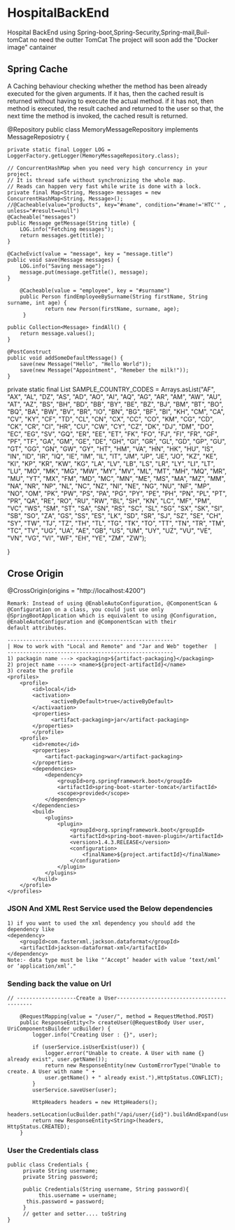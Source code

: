 # HospitalBackEnd
Hospital BackEnd using Spring-boot,Spring-Security,Spring-mail,Buil-tomCat no need the outter TomCat
The project will soon add the "Docker image" cantainer

## Spring Cache
A Caching behaviour checking whether the method has been already executed for the given arguments. If it has, then the cached result is returned without having to execute the actual method.
if it has not, then method is executed, the result cached and returned to the user so that, the next time the method is invoked, the cached result is returned.

@Repository
public class MemoryMessageRepository implements MessageReposiotry {
	
	private static final Logger LOG = LoggerFactory.getLogger(MemoryMessageRepository.class);
	
	// ConcurrentHashMap when you need very high concurrency in your project.
	// It is thread safe without synchronizing the whole map.
	// Reads can happen very fast while write is done with a lock.
	private final Map<String, Message> messages = new ConcurrentHashMap<String, Message>();
	//@Cacheable(value="products", key="#name", condition="#name!='HTC'" , unless="#result==null")
	@Cacheable("messages")
	public Message getMessage(String title) {
		LOG.info("Fetching messages");
		return messages.get(title);
	}
	
	@CacheEvict(value = "message", key = "message.title")
	public void save(Message messages) {
		LOG.info("Saving message");
		message.put(message.getTitle(), message);
	}
        
        @Cacheable(value = "employee", key = "#surname")
        public Person findEmployeeBySurname(String firstName, String surname, int age) {
                return new Person(firstName, surname, age);
         }
	
	public Collection<Message> findAll() {
		return message.values();
	}
	
	@PostConstruct
	public void addSomeDefaultMessage() {
		save(new Message("Hello", "Hello World"));
		save(new Message("Appointment", "Remeber the milk!"));
	}
  
  private static final List<String> SAMPLE_COUNTRY_CODES = Arrays.asList("AF", "AX",
			"AL", "DZ", "AS", "AD", "AO", "AI", "AQ", "AG", "AR", "AM", "AW", "AU", "AT",
			"AZ", "BS", "BH", "BD", "BB", "BY", "BE", "BZ", "BJ", "BM", "BT", "BO", "BQ",
			"BA", "BW", "BV", "BR", "IO", "BN", "BG", "BF", "BI", "KH", "CM", "CA", "CV",
			"KY", "CF", "TD", "CL", "CN", "CX", "CC", "CO", "KM", "CG", "CD", "CK", "CR",
			"CI", "HR", "CU", "CW", "CY", "CZ", "DK", "DJ", "DM", "DO", "EC", "EG", "SV",
			"GQ", "ER", "EE", "ET", "FK", "FO", "FJ", "FI", "FR", "GF", "PF", "TF", "GA",
			"GM", "GE", "DE", "GH", "GI", "GR", "GL", "GD", "GP", "GU", "GT", "GG", "GN",
			"GW", "GY", "HT", "HM", "VA", "HN", "HK", "HU", "IS", "IN", "ID", "IR", "IQ",
			"IE", "IM", "IL", "IT", "JM", "JP", "JE", "JO", "KZ", "KE", "KI", "KP", "KR",
			"KW", "KG", "LA", "LV", "LB", "LS", "LR", "LY", "LI", "LT", "LU", "MO", "MK",
			"MG", "MW", "MY", "MV", "ML", "MT", "MH", "MQ", "MR", "MU", "YT", "MX", "FM",
			"MD", "MC", "MN", "ME", "MS", "MA", "MZ", "MM", "NA", "NR", "NP", "NL", "NC",
			"NZ", "NI", "NE", "NG", "NU", "NF", "MP", "NO", "OM", "PK", "PW", "PS", "PA",
			"PG", "PY", "PE", "PH", "PN", "PL", "PT", "PR", "QA", "RE", "RO", "RU", "RW",
			"BL", "SH", "KN", "LC", "MF", "PM", "VC", "WS", "SM", "ST", "SA", "SN", "RS",
			"SC", "SL", "SG", "SX", "SK", "SI", "SB", "SO", "ZA", "GS", "SS", "ES", "LK",
			"SD", "SR", "SJ", "SZ", "SE", "CH", "SY", "TW", "TJ", "TZ", "TH", "TL", "TG",
			"TK", "TO", "TT", "TN", "TR", "TM", "TC", "TV", "UG", "UA", "AE", "GB", "US",
			"UM", "UY", "UZ", "VU", "VE", "VN", "VG", "VI", "WF", "EH", "YE", "ZM", "ZW");

	
}
## Crose Origin
@CrossOrigin(origins = "http://localhost:4200")
```
Remark: Instead of using @EnableAutoConfiguration, @ComponentScan & @Configuration on a class, you could just use only @SpringBootApplication which is equivalent to using @Configuration, @EnableAutoConfiguration and @ComponentScan with their
default attributes.
```
```
-----------------------------------------------------
| How to work with "Local and Remote" and "Jar and Web" together  |
-----------------------------------------------------
1) packagin name ---> <packaging>${artifact-packaging}</packaging>
2) project name -----> <name>${project-artifactId}</name>
3) create the profile
<profiles>
	<profile>
		<id>local</id>
		<activation>	
		      <activeByDefault>true</activeByDefault>
		</activaation>
		<properties>
		      <artifact-packaging>jar</artifact-packaging>
		</properties>
        </profile>
	<profile>
		<id>remote</id>
		<properties>
			<artifact-packaging>war</artifact-packaging>
		</properties>
		<dependencies>
			<dependency>
				<groupId>org.springframework.boot</groupId>
				<artifactId>spring-boot-starter-tomcat</artifactId>
				<scope>provided</scope>
			</dependency>
		</dependencies>
		<build>
			<plugins>
				<plugin>
					<groupId>org.springframework.boot</groupId>
					<artifactId>spring-boot-maven-plugin</artifactId>
					<version>1.4.3.RELEASE</version>
					<configuration>
						<finalName>${project.artifactId}</finalName>
					</configuration>
				</plugin>
			</plugins>
		</build>
	</profile>	
</profiles>

```
### JSON And XML Rest Service used the Below dependencies
```
1) if you want to used the xml dependency you should add the dependency like
<dependency>
    <groupId>com.fasterxml.jackson.dataformat</groupId>
    <artifactId>jackson-dataformat-xml</artifactId>
</dependency>
Note:- data type must be like "‘Accept’ header with value ‘text/xml’ or ‘application/xml’."
```
### Sending back the value on Url
```
// -------------------Create a User-------------------------------------------
 
    @RequestMapping(value = "/user/", method = RequestMethod.POST)
    public ResponseEntity<?> createUser(@RequestBody User user, UriComponentsBuilder ucBuilder) {
        logger.info("Creating User : {}", user);
 
        if (userService.isUserExist(user)) {
            logger.error("Unable to create. A User with name {} already exist", user.getName());
            return new ResponseEntity(new CustomErrorType("Unable to create. A User with name " + 
            user.getName() + " already exist."),HttpStatus.CONFLICT);
        }
        userService.saveUser(user);
 
        HttpHeaders headers = new HttpHeaders();
        headers.setLocation(ucBuilder.path("/api/user/{id}").buildAndExpand(user.getId()).toUri());
        return new ResponseEntity<String>(headers, HttpStatus.CREATED);
    }
```

### User the Credentials class
```
public class Credentials {
     private String username;
     private String password;
     
     public Credentials(String username, String password){
          this.username = username;
	  this.password = password;
     }
     // getter and setter.... toString
}
```
